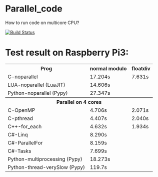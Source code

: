 # Parallel_code
How to run code on multicore CPU?

[![Build Status](https://travis-ci.org/fuszenecker/Parallel_code.svg?branch=master)](https://travis-ci.org/fuszenecker/Parallel_code)

# Test result on Raspberry Pi3:

<table>
<tr><th>Prog</th><th>normal modulo</th><th>floatdiv</th></tr>
<tr><td>C-noparallel</td><td>17.204s</td><td>7.631s</td></tr>
<tr><td>LUA-noparallel (LuaJIT)</td><td colspan="2">14.606s</td></tr>
<tr><td>Python-noparallel (Pypy)</td><td colspan="2">27.347s</td></tr>

<tr><th colspan="3">Parallel on 4 cores</th></tr>
<tr><td>C-OpenMP</td><td>4.706s</td><td>2.071s</td></tr>
<tr><td>C-pthread</td><td>4.407s</td><td>2.040s</td></tr>
<tr><td>C++-for_each</td><td>4.632s</td><td>1.934s</td></tr>

<tr><td>C#-Linq</td><td colspan="2">8.290s</td></tr>
<tr><td>C#-ParallelFor</td><td colspan="2">8.159s</td></tr>
<tr><td>C#-Tasks</td><td colspan="2">7.699s</td></tr>

<tr><td>Python-multiprocessing (Pypy)</td><td colspan="2">18.273s</td></tr>
<tr><td>Python-thread-verySlow (Pypy)</td><td colspan="2">119.7s</td></tr>
</table>
